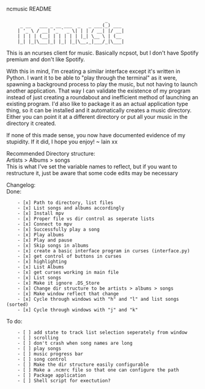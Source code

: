 ncmusic README
<!-- language: lang-none -->
                                        _      
         _ __   ___ _ __ ___  _   _ ___(_) ___ 
        | '_ \ / __| '_ ` _ \| | | / __| |/ __|
        | | | | (__| | | | | | |_| \__ \ | (__ 
        |_| |_|\___|_| |_| |_|\__,_|___/_|\___|

This is an ncurses client for music. Basically ncpsot, but I don't have Spotify premium and don't like Spotify.

With this in mind, I'm creating a similar interface except it's written in Python. I want it to be able to "play through the terminal" as it were, spawning a background process to play the music, but not having to launch another application. That way I can validate the existence of my program instead of just creating a roundabout and inefficient method of launching an existing program. I'd also like to package it as an actual application type thing, so it can be installed and it automatically creates a music directory. Either you can point it at a different directory or put all your music in the directory it created.  

If none of this made sense, you now have documented evidence of my stupidity. If it did, I hope you enjoy!
~ Iain xx

Recommended Directory structure:  
Artists > Albums > songs  
This is what I've set the variable names to reflect, but if you want to restructure it, just be aware that some code edits may be necessary

Changelog:  
Done:

        - [x] Path to directory, list files  
        - [x] List songs and albums accordingly  
        - [x] Install mpv
        - [x] Proper file vs dir control as seperate lists
        - [x] Connect to mpv
        - [x] Successfully play a song
        - [x] Play albums
        - [x] Play and pause
        - [x] Skip songs in albums
        - [x] create a basic interface program in curses (interface.py)
        - [x] get control of buttons in curses
        - [x] highlighting
        - [x] List Albums
        - [x] get curses working in main file
        - [x] List songs
        - [x] Make it ignore .DS_Store
        - [x] Change dir structure to be artists > albums > songs
        - [x] Make window reflect that change
        - [x] Cycle through windows with "h" and "l" and list songs (sorted) 
        - [x] Cycle through windows with "j" and "k"

To do:

        - [ ] add state to track list selection seperately from window 
        - [ ] scrolling
        - [ ] don't crash when song names are long
        - [ ] play songs
        - [ ] music progress bar
        - [ ] song control
        - [ ] Make the dir structure easily configurable
        - [ ] Make a .ncmrc file so that one can configure the path
        - [ ] Package application
        - [ ] Shell script for exectution?

